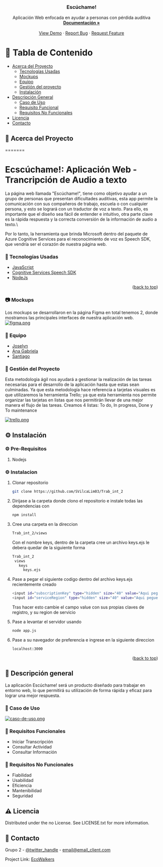 
<!-- PROJECT LOGO -->

<br />
<div align="center">


<h3 align="center">Escúchame!</h3>

  <p align="center">
    Aplicación Web enfocada en ayudar a personas con pérdida auditiva
    <br />
    <a href="https://docs.google.com/document/d/1m4W3b8yIuL4pHp7kyVUDZUa48ARBHU4n/edit?usp=sharing&ouid=111631932760595681072&rtpof=true&sd=true"><strong>Documentación »</strong></a>
    <br />
    <br />
    <a href="https://github.com/SVilcaLim03/Trab_int_2">View Demo</a>
    ·
    <a href="https://github.com/SVilcaLim03/Trab_int_2">Report Bug</a>
    ·
    <a href="https://github.com/SVilcaLim03/Trab_int_2">Request Feature</a>
  </p>
</div>



<!-- TABLE OF CONTENTS -->

# :notebook_with_decorative_cover: Tabla de Contenido

- [Acerca del Proyecto](#star2-acerca-del-proyecto)
    * [Tecnologías Usadas](#space_invader-tecnologías-usadas)
    * [Mockups](#camera-mockups)
    * [Equipo](#wave-equipo)
    * [Gestión del proyecto](#compass-gestión-del-proyecto)
    * [Instalación](#gear-instalación)
- [Descripción General](#dart-descripción-general)
    * [Caso de Uso](#dart-caso-de-uso)
    * [Requisito Funcional](#dart-requisito-funcional)
    * [Requisitos No Funcionales](#dart-requisitos-no-funcionales)
- [Licencia](#warning-licencia)
- [Contacto](#handshake-contacto)

## :star2: Acerca del Proyecto
=======
# Ecscúchame!: Aplicación Web - Trancripción de Audio a texto
 
La página web llamada "Escúchame!", tiene como objetivo ayudar a un grupo de personas que presentan dificultades auditivas, esta app permite la comunicación con sus compañeros de trabajo, escuela o con cualquier persona, y esto se logrará con un traductor de voz a texto. Para ello, es importante que el diseño sea fácil de entender e intuitivo, otra parte clave es la rápida respuesta y la correcta conversión de la información de audio a texto.\\

Por lo tanto, la herramienta que brinda Microsoft dentro del paquete de Azure Cognitive Services para el reconocimiento de voz es Speech SDK, que vendría ser el corazón de nuestra página web.
### :space_invader: Tecnologías Usadas
* [JavaScript](https://developer.android.com/)
* [Cognitive Services Speech SDK](https://www.java.com/)
* [NodeJs](https://console.firebase.google.com/)
<p align="right">(<a href="#top">back to top</a>)</p>

### :camera: Mockups

Los mockups se desarrollaron en la página Figma en total tenemos 2, donde mostramos las principales interfaces de nuestra aplicación web.
[![figma.png](https://i.postimg.cc/6qYmzBTD/figma.png)](https://postimg.cc/vxxhZFrz)

### :wave: Equipo

* [Joselyn](https://github.com/Joselyn7)
* [Ana Gabriela](https://github.com/AnagabrielaJimenez)
* [Santiago](https://github.com/SVilcaLim03)



### :compass: Gestión del Proyecto

Esta metodologia ágil nos ayudará a gestionar la realización de las tareas necesarias para el desarrollo de la aplicación hasta que estas sean culminadas.
Ya que esta metodología hace referencia a tarjetas visuales es que utilizaremos la herramienta Trello; ya que esta herramienta nos permite organizar las tarjetas en listas que nos permitirán llevar de una mejor manera  el flujo de las tareas.
Creamos 4 listas: To do, In progress, Done y To maintenance

[![trello.png](https://i.postimg.cc/xjvYMm5z/trello.png)](https://postimg.cc/Z051hC1b)

## :gear: Instalación

### :gear: Pre-Requisitos

1. Nodejs

### :gear: Instalacion

1. Clonar repositorio
   ```sh
   git clone https://github.com/SVilcaLim03/Trab_int_2
   ```

2. Dirijase a la carpeta donde clono el repositorio e instale todas las dependencias con
   ```sh
   npm install
   ```

4. Cree una carpeta en la direccion
   ```sh
   Trab_int_2/views
   ```

   Con el nombre keys, dentro de la carpeta cree un archivo keys.ejs le debera quedar de la siguiente forma
   ```sh
   Trab_int_2
    views
      keys
        keys.ejs
   ```

5. Pase a pegar el siguiente codigo dentro del archivo keys.ejs recientemente creado
   ```sh
   <input id="subscriptionKey" type="hidden" size="40" value="Aqui pegue su clave de subscripcion Azure">
   <input id="serviceRegion" type="hidden" size="40" value="Aqui pegue su region de servicio">
   ```
   Tras hacer esto cambie el campo value con sus propias claves de registro, y su region de servicio

6. Pase a levantar el servidor usando
   ```sh
   node app.js
   ```

7. Pase a su navegador de preferencia e ingrese en la siguiente direccion
   ```sh
   localhost:3000
   ```

<p align="right">(<a href="#top">back to top</a>)</p>

## :dart: Descripción general

La aplicación Escúchame! será un producto diseñado para trabajar en entorno web, lo que permitirá su utilización de forma rápida y eficaz para lograr una mejor respuesta.

### :dart: Caso de Uso

[![caso-de-uso.png](https://i.postimg.cc/NFX1jcrW/caso-de-uso.png)](https://postimg.cc/Fk9fTwpZ)
### :dart: Requisitos Funcionales

- Iniciar Transcripción
- Consultar Actividad
- Consultar Información 


### :dart: Requisitos No Funcionales

- Fiabilidad
- Usabilidad
- Eficiencia
- Mantenibilidad
- Seguridad

## :warning: Licencia

Distributed under the no License. See LICENSE.txt for more information.

## :handshake: Contacto

Grupo 2 - [@twitter_handle](https://twitter.com/twitter_handle) - email@email_client.com

Project Link: [EcoWalkers](https://github.com/SVilcaLim03/Trab_int_2)



